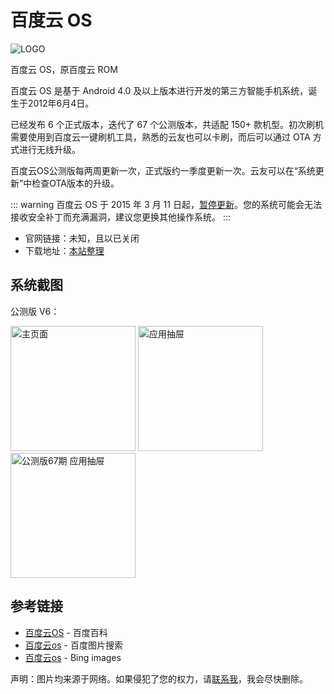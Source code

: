 # 百度云 OS

![LOGO](http://n.sinaimg.cn/tech/crawl/20160809/FgYc-fxutfpf1571619.jpg)

百度云 OS，原百度云 ROM

百度云 OS 是基于 Android 4.0 及以上版本进行开发的第三方智能手机系统，诞生于2012年6月4日。

已经发布 6 个正式版本，迭代了 67 个公测版本，共适配 150+ 款机型。初次刷机需要使用到百度云一键刷机工具，熟悉的云友也可以卡刷，而后可以通过 OTA 方式进行无线升级。

百度云OS公测版每两周更新一次，正式版约一季度更新一次。云友可以在“系统更新”中检查OTA版本的升级。

::: warning
百度云 OS 于 2015 年 3 月 11 日起，[暂停更新][2]。您的系统可能会无法接收安全补丁而充满漏洞，建议您更换其他操作系统。
:::

* 官网链接：未知，且以已关闭
* 下载地址：[本站整理](../../fast/download/baiduos.md)

## 系统截图

公测版 V6：

<img src="http://file.7to.cn/uploads/romimages/201504/15/27666/a2.png" width="200" alt="主页面" title="主页面"/>
<img src="https://clubimg.club.vmall.com/data/attachment/forum/201502/26/232623ze9309999vxx490k.png" width="200" alt="应用抽屉" title="应用抽屉"/>
<img src="https://pcs4.clubstatic.lenovo.com.cn/data/attachment/forum/201503/14/223111t05acccqp08p52xc.png" width="200" alt="公测版67期 应用抽屉" title="公测版67期 应用抽屉"/>

## 参考链接

* [百度云OS][1] - 百度百科
* [百度云os](https://image.baidu.com/search/index?tn=baiduimage&word=%E7%99%BE%E5%BA%A6%E4%BA%91os) - 百度图片搜索
* [百度云os](https://cn.bing.com/images/search?q=%E7%99%BE%E5%BA%A6%E4%BA%91os) - Bing images

[1]: https://baike.baidu.com/item/%E7%99%BE%E5%BA%A6%E4%BA%91OS/15843959
[2]: https://xueshu.baidu.com/usercenter/paper/show?paperid=97bc40ae30fb3961ba6a4eeab48c1ab6&tn=SE_baiduxueshu_c1gjeupa&ie=utf-8&site=baike

声明：图片均来源于网络。如果侵犯了您的权力，请[联系我](mailto:jesse205@qq.com)，我会尽快删除。
